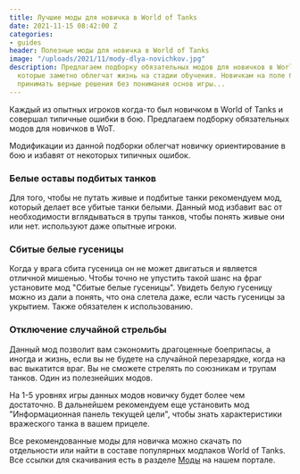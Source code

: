 ```yaml
---
title: Лучшие моды для новичка в World of Tanks
date: 2021-11-15 08:42:00 Z
categories:
- guides
header: Полезные моды для новичка в World of Tanks
image: "/uploads/2021/11/mody-dlya-novichkov.jpg"
description: Предлагаем подборку обязательных модов для новичков в World of Tanks,
  которые заметно облегчат жизнь на стадии обучения. Новичкам на поле боя всегда нелегко
  принимать верные решения без понимания основ игры...
---
```


Каждый из опытных игроков когда-то был новичком в World of Tanks и совершал типичные ошибки в бою. Предлагаем подборку обязательных модов для новичков в WoT.

Модификации из данной подборки облегчат новичку ориентирование в бою и избавят от некоторых типичных ошибок. 

### Белые оставы подбитых танков

Для того, чтобы не путать живые и подбитые танки рекомендуем мод, который делает все убитые танки белыми. Данный мод избавит вас от необходимости вглядываться в трупы танков, чтобы понять живые они или нет. используют даже опытные игроки.

### Сбитые белые гусеницы

Когда у врага сбита гусеница он не может двигаться и является отличной мишенью. Чтобы точно не упустить такой шанс на фраг установите мод "Сбитые белые гусеницы". Увидеть белую гусеницу можно из дали а понять, что она слетела даже, если часть гусеницы за укрытием. Также обязателен к использованию.

### Отключение случайной стрельбы

Данный мод позволит вам сэкономить драгоценные боеприпасы, а иногда и жизнь, если вы не будете на случайной перезарядке, когда на вас выкатится враг. Вы не сможете стрелять по союзникам и трупам танков. Один из полезнейших модов.

На 1-5 уровнях игры данных модов новичку будет более чем достаточно. В дальнейшем рекомендуем еще установить мод "Информационная панель текущей цели", чтобы знать характеристики вражеского танка в вашем прицеле.

Все рекомендованные моды для новичка можно скачать по отдельности или найти в составе популярных модпаков World of Tanks. Все ссылки для скачивания есть в разделе [Моды](https://worldoftanks.tk/mods) на нашем портале. 